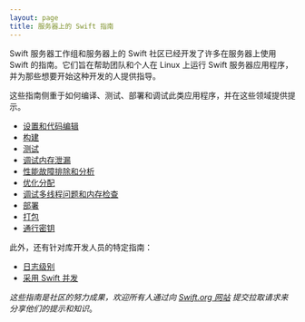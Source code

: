 ```yaml
---
layout: page
title: 服务器上的 Swift 指南
---
```


Swift 服务器工作组和服务器上的 Swift 社区已经开发了许多在服务器上使用 Swift 的指南。它们旨在帮助团队和个人在 Linux 上运行 Swift 服务器应用程序，并为那些想要开始这种开发的人提供指导。

这些指南侧重于如何编译、测试、部署和调试此类应用程序，并在这些领域提供提示。

- [设置和代码编辑](/documentation/server/guides/setup-and-ide-alternatives.html)
- [构建](/documentation/server/guides/building.html)
- [测试](/documentation/server/guides/testing.html)
- [调试内存泄漏](/documentation/server/guides/memory-leaks-and-usage.html)
- [性能故障排除和分析](/documentation/server/guides/performance.html)
- [优化分配](/documentation/server/guides/allocations.html)
- [调试多线程问题和内存检查](/documentation/server/guides/llvm-sanitizers.html)
- [部署](/documentation/server/guides/deployment.html)
- [打包](/documentation/server/guides/packaging.html)
- [通行密钥](/documentation/server/guides/passkeys.html)

此外，还有针对库开发人员的特定指南：

* [日志级别](/documentation/server/guides/libraries/log-levels.html)
* [采用 Swift 并发](/documentation/server/guides/libraries/concurrency-adoption-guidelines.html)

_这些指南是社区的努力成果，欢迎所有人通过向 [Swift.org 网站](https://github.com/swiftlang/swift-org-website) 提交拉取请求来分享他们的提示和知识_。
